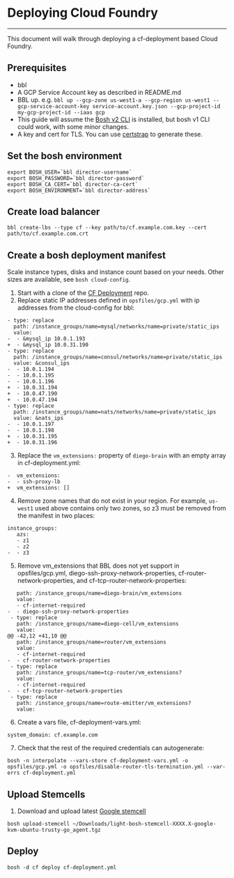# Deploying Cloud Foundry
---

This document will walk through deploying a cf-deployment based Cloud Foundry.

## Prerequisites

* bbl
* A GCP Service Account key as described in README.md
* BBL up. e.g. ```bbl up --gcp-zone us-west1-a --gcp-region us-west1 --gcp-service-account-key service-account.key.json --gcp-project-id my-gcp-project-id --iaas gcp```
* This guide will assume the [Bosh v2 CLI](https://bosh.io/docs/cli-v2.html) is installed, but bosh v1 CLI could work, with some minor changes.
* A key and cert for TLS. You can use [certstrap](https://github.com/square/certstrap) to generate these.

## Set the bosh environment

```
export BOSH_USER=`bbl director-username`
export BOSH_PASSWORD=`bbl director-password`
export BOSH_CA_CERT=`bbl director-ca-cert`
export BOSH_ENVIRONMENT=`bbl director-address`
```

## Create load balancer

```
bbl create-lbs --type cf --key path/to/cf.example.com.key --cert path/to/cf.example.com.crt

```

## Create a bosh deployment manifest

Scale instance types, disks and instance count based on your needs. Other sizes are available, see ```bosh cloud-config```.

1. Start with a clone of the [CF Deployment](https://github.com/cloudfoundry/cf-deployment) repo.
2. Replace static IP addresses defined in ```opsfiles/gcp.yml``` with ip addresses from the cloud-config for bbl:
```
- type: replace
  path: /instance_groups/name=mysql/networks/name=private/static_ips
  value:
-  - &mysql_ip 10.0.1.193
+  - &mysql_ip 10.0.31.190
- type: replace
  path: /instance_groups/name=consul/networks/name=private/static_ips
  value: &consul_ips
-  - 10.0.1.194
-  - 10.0.1.195
-  - 10.0.1.196
+  - 10.0.31.194
+  - 10.0.47.190
+  - 10.0.47.194
- type: replace
  path: /instance_groups/name=nats/networks/name=private/static_ips
  value: &nats_ips
-  - 10.0.1.197
-  - 10.0.1.198
+  - 10.0.31.195
+  - 10.0.31.196
```

3. Replace the ```vm_extensions:``` property of ```diego-brain``` with an empty array in cf-deployment.yml:
```
-  vm_extensions:
-  - ssh-proxy-lb
+  vm_extensions: []
```
4. Remove zone names that do not exist in your region. For example, ```us-west1``` used above contains only two zones, so z3 must be removed from the manifest in two places:
```
instance_groups:
   azs:
   - z1
   - z2
-  - z3
```
5. Remove vm_extensions that BBL does not yet support in opsfiles/gcp.yml, diego-ssh-proxy-network-properties, cf-router-network-properties, and cf-tcp-router-network-properties:
```
   path: /instance_groups/name=diego-brain/vm_extensions
   value:
   - cf-internet-required
-  - diego-ssh-proxy-network-properties
 - type: replace
   path: /instance_groups/name=diego-cell/vm_extensions
   value:
@@ -42,12 +41,10 @@
   path: /instance_groups/name=router/vm_extensions
   value:
   - cf-internet-required
-  - cf-router-network-properties
 - type: replace
   path: /instance_groups/name=tcp-router/vm_extensions?
   value:
   - cf-internet-required
-  - cf-tcp-router-network-properties
 - type: replace
   path: /instance_groups/name=route-emitter/vm_extensions?
   value:
```
6. Create a vars file, cf-deployment-vars.yml:
```
system_domain: cf.example.com
```
7. Check that the rest of the required credentials can autogenerate:
```
bosh -n interpolate --vars-store cf-deployment-vars.yml -o opsfiles/gcp.yml -o opsfiles/disable-router-tls-termination.yml --var-errs cf-deployment.yml
```

## Upload Stemcells

1. Download and upload latest [Google stemcell](http://bosh.io/stemcells)
```
bosh upload-stemcell ~/Downloads/light-bosh-stemcell-XXXX.X-google-kvm-ubuntu-trusty-go_agent.tgz
```

## Deploy

```
bosh -d cf deploy cf-deployment.yml
```
